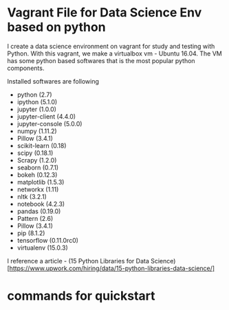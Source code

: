 # Vagrant File for Data Science Env based on python

I create a data science environment on vagrant for study and testing with Python.
With this vagrant, we make a virtualbox vm - Ubuntu 16.04.
The VM has some python based softwares that is the most popular python components.

Installed softwares are following

- python (2.7)
- ipython (5.1.0)
- jupyter (1.0.0)
- jupyter-client (4.4.0)
- jupyter-console (5.0.0)
- numpy (1.11.2)
- Pillow (3.4.1)
- scikit-learn (0.18)
- scipy (0.18.1)
- Scrapy (1.2.0)
- seaborn (0.7.1)
- bokeh (0.12.3)
- matplotlib (1.5.3)
- networkx (1.11)
- nltk (3.2.1)
- notebook (4.2.3)
- pandas (0.19.0)
- Pattern (2.6)
- Pillow (3.4.1)
- pip (8.1.2)
- tensorflow (0.11.0rc0)
- virtualenv (15.0.3)

I reference a article - (15 Python Libraries for Data Science)[https://www.upwork.com/hiring/data/15-python-libraries-data-science/]

# commands for quickstart
```

```
